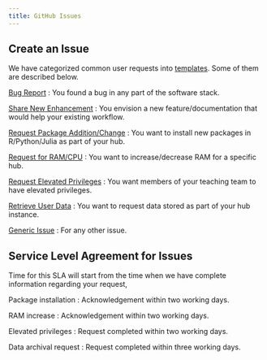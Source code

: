 ```yaml
---
title: GitHub Issues
---
```


## Create an Issue

We have categorized common user requests into [templates](https://github.com/berkeley-dsep-infra/datahub/issues/new/choose). Some of them are described below.

[Bug Report](https://github.com/berkeley-dsep-infra/datahub/issues/new?assignees=&labels=bug&template=bug_report.yml)
: You found a bug in any part of the software stack.

[Share New Enhancement](https://github.com/berkeley-dsep-infra/datahub/issues/new?assignees=&labels=type%3A+enhancement&template=featurerequest.md)
: You envision a new feature/documentation that would help your existing workflow.

[Request Package Addition/Change](https://github.com/berkeley-dsep-infra/datahub/issues/new?assignees=&labels=support&template=datahub-package-addition---change-request.md&title=Request+python+package+X+for+class+Y)
: You want to install new packages in R/Python/Julia as part of your hub.

[Request for RAM/CPU](https://github.com/berkeley-dsep-infra/datahub/issues/new?assignees=&labels=support&template=higher-resources.md&title=Request+more+RAM+for+class+X)
: You want to increase/decrease RAM for a specific hub.

[Request Elevated Privileges](https://github.com/berkeley-dsep-infra/datahub/issues/new?assignees=&labels=support&template=admin_request.yml)
: You want members of your teaching team to have elevated privileges.

[Retrieve User Data](https://github.com/berkeley-dsep-infra/datahub/issues/new?assignees=&labels=support&template=data_archival_request.yml)
: You want to request data stored as part of your hub instance.

[Generic Issue](https://github.com/berkeley-dsep-infra/datahub/issues/new)
: For any other issue.

## Service Level Agreement for Issues

Time for this SLA will start from the time when we have complete information regarding your request,

Package installation
: Acknowledgement within two working days.

RAM increase
: Acknowledgement within two working days.

Elevated privileges
: Request completed within two working days.

Data archival request
: Request completed within three working days.
